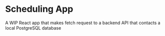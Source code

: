 # Scheduling App
A WIP React app that makes fetch request to a backend API that contacts a local PostgreSQL database